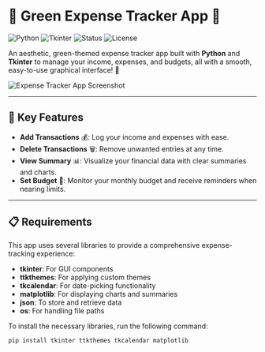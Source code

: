 # 💸 Green Expense Tracker App 💸
![Python](https://img.shields.io/badge/Python-3.x-blue.svg?style=for-the-badge&logo=python)
![Tkinter](https://img.shields.io/badge/Tkinter-UI%20Library-4CAF50.svg?style=for-the-badge&logo=python)
![Status](https://img.shields.io/badge/Status-Active-green?style=for-the-badge)
![License](https://img.shields.io/badge/License-MIT-yellow?style=for-the-badge)

An aesthetic, green-themed expense tracker app built with **Python** and **Tkinter** to manage your income, expenses, and budgets, all with a smooth, easy-to-use graphical interface! 🌱

![Expense Tracker App Screenshot](assets/main_screenshot.png)

---

## 🌟 Key Features

- **Add Transactions** 💰: Log your income and expenses with ease.
- **Delete Transactions** 🗑️: Remove unwanted entries at any time.
- **View Summary** 📊: Visualize your financial data with clear summaries and charts.
- **Set Budget** 🎯: Monitor your monthly budget and receive reminders when nearing limits.

---

## 📋 Requirements

This app uses several libraries to provide a comprehensive expense-tracking experience:

- **tkinter**: For GUI components
- **ttkthemes**: For applying custom themes
- **tkcalendar**: For date-picking functionality
- **matplotlib**: For displaying charts and summaries
- **json**: To store and retrieve data
- **os**: For handling file paths

To install the necessary libraries, run the following command:
```bash
pip install tkinter ttkthemes tkcalendar matplotlib
